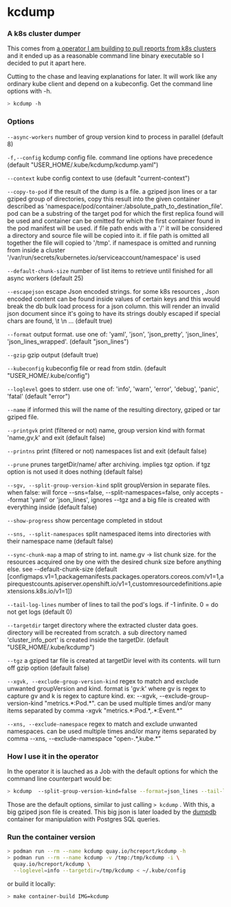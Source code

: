 # kcdump
### A k8s cluster dumper

This comes from [a operator I am building to pull reports from k8s clusters](https://github.com/mauricioscastro/hcreport/tree/dev) and it ended up as a reasonable command line binary executable so I decided to put it apart here. 

Cutting to the chase and leaving explanations for later. It will work like any ordinary kube client and depend on a kubeconfig. Get the command line options with -h.

```bash
> kcdump -h
```

### Options
`--async-workers` number of group version kind to process in parallel (default 8)

`-f,--config` kcdump config file. command line options have precedence (default "USER_HOME/.kube/kcdump/kcdump.yaml")

`--context` kube config context to use (default "current-context")

`--copy-to-pod` if the result of the dump is a file. a gziped json lines or a tar gziped group of directories, copy this result into the given container described as 'namespace/pod/container:/absolute_path_to_destination_file'. pod can be a substring of the target pod for which the first replica found will be used and container can be omitted for which the first container found in the pod manifest will be used. if file path ends with a '/' it will be considered a directory and source file will be copied into it. if file path is omitted all together the file will copied to '/tmp'. if namespace is omitted and running from inside a cluster '/var/run/secrets/kubernetes.io/serviceaccount/namespace' is used

`--default-chunk-size` number of list items to retrieve until finished for all async workers (default 25)

`--escapejson` escape Json encoded strings. for some k8s resources , Json encoded content can be found inside values of certain keys and this would break the db bulk load process for a json column. this will render an invalid json document since it's going to have its strings doubly escaped if special chars are found, \t \n ... (default true)

`--format` output format. use one of: 'yaml', 'json', 'json_pretty', 'json_lines', 'json_lines_wrapped'. (default "json_lines")

`--gzip` gzip output (default true)

`--kubeconfig` kubeconfig file or read from stdin. (default "USER_HOME/.kube/config")

`--loglevel` goes to stderr. use one of: 'info', 'warn', 'error', 'debug', 'panic', 'fatal' (default "error")

`--name` if informed this will the name of the resulting directory, gziped or tar gziped file.

`--printgvk` print (filtered or not) name, group version kind with format 'name,gv,k' and exit (default false)

`--printns` print (filtered or not) namespaces list and exit (default false)

`--prune` prunes targetDir/name/ after archiving. implies tgz option. if tgz option is not used it does nothing (default false)

`--sgv, --split-group-version-kind` split groupVersion in separate files. when false: will force --sns=false, --split-namespaces=false, only accepts --format 'yaml' or 'json_lines', ignores --tgz and a big file is created with everything inside (default false)

`--show-progress` show percentage completed in stdout

`--sns, --split-namespaces` split namespaced items into directories with their namespace name (default false)

`--sync-chunk-map` a map of string to int. name.gv -> list chunk size. for the resources acquired one by one with the desired chunk size before anything else. see --default-chunk-size (default [configmaps.v1=1,packagemanifests.packages.operators.coreos.com/v1=1,apirequestcounts.apiserver.openshift.io/v1=1,customresourcedefinitions.apiextensions.k8s.io/v1=1])

`--tail-log-lines` number of lines to tail the pod's logs. if -1 infinite. 0 = do not get logs (default 0)

`--targetdir` target directory where the extracted cluster data goes. directory will be recreated from scratch. a sub directory named 'cluster_info_port' is created inside the targetDir. (default "USER_HOME/.kube/kcdump")

`--tgz` a gziped tar file is created at targetDir level with its contents. will turn off gzip option (default false)

`--xgvk, --exclude-group-version-kind` regex to match and exclude unwanted groupVersion and kind. format is 'gv:k' where gv is regex to capture gv and k is regex to capture kind. ex: --xgvk, --exclude-group-version-kind "metrics.\*:Pod.\*". can be used multiple times and/or many items separated by comma -xgvk "metrics.\*:Pod.\*,.\*:Event.\*"

`--xns, --exclude-namespace` regex to match and exclude unwanted namespaces. can be used multiple times and/or many items separated by comma --xns, --exclude-namespace "open-.\*,kube.\*"

### How I use it in the operator
In the operator it is lauched as a Job with the default options for which the command line counterpart would be:
```bash
> kcdump  --split-group-version-kind=false --format=json_lines --tail-lines=0 --gzip=true --escapejson=true
```
Those are the default options, similar to just calling `> kcdump` . With this, a big gziped json file is created. This big json is later loaded by the [dumpdb](./dumpdb/) container for manipulation with Postgres SQL queries.

### Run the container version
```bash
> podman run --rm --name kcdump quay.io/hcreport/kcdump -h
> podman run --rm --name kcdump -v /tmp:/tmp/kcdump -i \
  quay.io/hcreport/kcdump \
  --loglevel=info --targetdir=/tmp/kcdump < ~/.kube/config
```
or build it locally:
```bash
> make container-build IMG=kcdump
```
